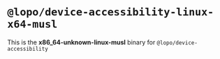 # `@lopo/device-accessibility-linux-x64-musl`

This is the **x86_64-unknown-linux-musl** binary for `@lopo/device-accessibility`
